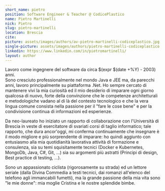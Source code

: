 ```yaml
---
short_name: pietro
position: Software Engineer & Teacher @ CodicePlastico
name: Pietro Martinelli
nick: Pietro
slug: pietro-martinelli
location: Brescia
cite: 
picture: assets/images/authors/av-pietro-martinelli-codiceplastico.jpg
single-picture: assets/images/authors/pietro-martinelli-codiceplastico.jpg
linkedin: https://www.linkedin.com/in/pietromartinelli/
layout: author
---
```

<p>Lavoro come ingegnere del software da circa $(expr $(date +%Y) - 2003) anni.<br/>
Sono cresciuto professionalmente nel mondo Java e JEE ma, da parecchi anni, lavoro principalmente su piattaforma .Net. Ho sempre cercato di mantenere vivi la mia curiosità ed il mio desiderio di imparare ogni giorno qualcosa di nuovo, forte della convinzione che le  competenze architetturali e metodologiche vadano al di là del contesto tecnologico e che la vera lingua comune consista nella passione per il "fare le cose bene" e per la condivisione continua di informazioni ed esperienze.</p>
<p>Da neo-laureato ho iniziato un rapporto di collaborazione con l'Università di Brescia in veste di esercitatore di svariati corsi di taglio informatico; tale rapporto, che dura ancor'oggi, mi conferma continuamente che insegnare è il modo migliore e più sorprendente di imparare: ho quindi aggiunto con entusiasmo alla mia quotidianità lavorativa attività di formazione e consulenza, sia su temi squisitamente tecnici (Docker e Kubernetes, MongoDb, Java, C#, Git, ...) sia su argomenti più astratti (Principi di design, Best practice di testing, ...).</p>
<p>Sono un appassionato ciclista (rigorosamente su strada) ed un lettore seriale (dalla Divina Commedia a testi tecnici, dai romanzi all'elenco del telefono agli immancabili fumetti), ma la grande passione della mia vita sono "le mie donne": mia moglie Cristina e le nostre splendide bimbe.</p>